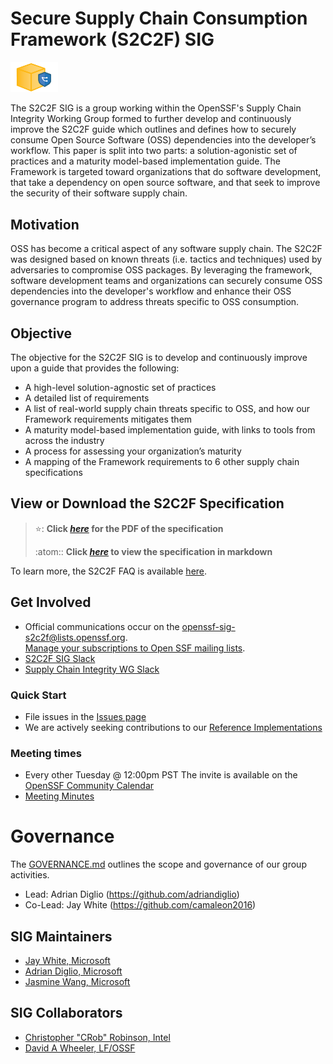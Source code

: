 # Secure Supply Chain Consumption Framework (S2C2F) SIG

<img alt="secure package icon" src="images/secure-package-icon.png" width=15%>

The S2C2F SIG is a group working within the OpenSSF's Supply Chain Integrity Working Group formed to further develop and continuously improve the S2C2F guide which outlines and defines how to securely consume Open Source Software (OSS) dependencies into the developer’s workflow. This paper is split into two parts: a solution-agonistic set of practices and a maturity model-based implementation guide. The Framework is targeted toward organizations that do software development, that take a dependency on open source software, and that seek to improve the security of their software supply chain.

## Motivation

OSS has become a critical aspect of any software supply chain. The S2C2F was designed based on known threats (i.e. tactics and techniques) used by adversaries to compromise OSS packages. By leveraging the framework, software development teams and organizations can securely consume OSS dependencies into the developer's workflow and enhance their OSS governance program to address threats specific to OSS consumption.

## Objective

The objective for the S2C2F SIG is to develop and continuously improve upon a guide that provides the following:

* A high-level solution-agnostic set of practices 
* A detailed list of requirements 
* A list of real-world supply chain threats specific to OSS, and how our Framework requirements mitigates them 
* A maturity model-based implementation guide, with links to tools from across the industry 
* A process for assessing your organization’s maturity 
* A mapping of the Framework requirements to 6 other supply chain specifications 

## View or Download the S2C2F Specification

> ⭐: **Click
> _[here](./specification/Secure_Supply_Chain_Consumption_Framework_(S2C2F).pdf)_ for the PDF of the specification**
> 
> :atom:: **Click _[here](./specification/framework.md)_ to view the specification in markdown**

To learn more, the S2C2F FAQ is available [here](./FAQ.md).

## Get Involved

*   Official communications occur on the [openssf-sig-s2c2f@lists.openssf.org](https://lists.openssf.org/g/openssf-sig-s2c2f).  \
[Manage your subscriptions to Open SSF mailing lists](https://lists.openssf.org/g/main/subgroups).
*   [S2C2F SIG Slack](https://openssf.slack.com/archives/C03THTH3RSM)
*   [Supply Chain Integrity WG Slack](https://openssf.slack.com/archives/C01A1MA7A1K)

### Quick Start

*   File issues in the [Issues page](https://github.com/ossf/s2c2f/issues)
*   We are actively seeking contributions to our [Reference Implementations](./Reference_Implementation)

### Meeting times

*   Every other Tuesday @ 12:00pm PST The invite is available on the [OpenSSF Community Calendar](https://calendar.google.com/calendar/u/0/r?cid=czYzdm9lZmhwNWk5cGZsdGI1cTY3bmdwZXNAZ3JvdXAuY2FsZW5kYXIuZ29vZ2xlLmNvbQ)
*   [Meeting Minutes](https://docs.google.com/document/d/10Q_VOvKsGaYJoK-5yJY4868mTkYZjEo-6xV6ghYS84k/edit)

# Governance

The [GOVERNANCE.md](https://github.com/ossf/s2c2f/blob/main/governance/Governance.md) outlines the scope and governance of our group activities.

*   Lead: Adrian Diglio (https://github.com/adriandiglio)
*   Co-Lead: Jay White (https://github.com/camaleon2016)

## SIG Maintainers
- [Jay White, Microsoft](https://github.com/camaleon2016)
- [Adrian Diglio, Microsoft](https://github.com/adriandiglio)
- [Jasmine Wang, Microsoft](https://github.com/jasminewang0)


## SIG Collaborators
- [Christopher "CRob" Robinson, Intel](https://github.com/SecurityCRob)
- [David A Wheeler, LF/OSSF](https://github.com/david-a-wheeler)
